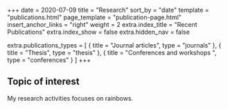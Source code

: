 +++
date = 2020-07-09
title = "Research"
sort_by = "date"
template = "publications.html"
page_template = "publication-page.html"
insert_anchor_links = "right"
weight = 2
extra.index_title = "Recent Publications"
extra.index_show = false
extra.hidden_nav = false

extra.publications_types = [
  { title = "Journal articles", type = "journals" },
  { title = "Thesis", type = "thesis" },
  { title = "Conferences and workshops ", type = "conferences" }
]
+++

## Topic of interest

My research activities focuses on rainbows.
